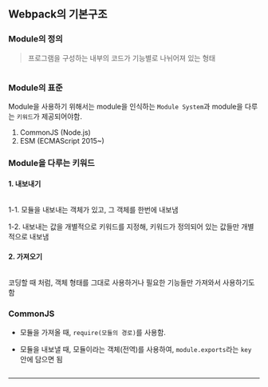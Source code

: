 ## Webpack의 기본구조

### Module의 정의

> 프로그램을 구성하는 내부의 코드가 기능별로 나뉘어져 있는 형태

<img scr="./img/module.png" width="400">

### Module의 표준

Module을 사용하기 위해서는 module을 인식하는 `Module System`과 module을 다루는 `키워드`가 제공되어야함.

1. CommonJS (Node.js)
2. ESM (ECMAScript 2015~)

### Module을 다루는 키워드

#### 1. 내보내기

<img scr="./img/module1.png" width="400">

1-1. 모듈을 내보내는 객체가 있고, 그 객체를 한번에 내보냄

1-2. 내보내는 값을 개별적으로 키워드를 지정해, 키워드가 정의되어 있는 값들만 개별적으로 내보냄

#### 2. 가져오기

<img scr="./img/module2.png" width="400">

코딩할 때 처럼, 객체 형태를 그대로 사용하거나 필요한 기능들만 가져와서 사용하기도 함

### CommonJS

- 모듈을 가져올 때, `require(모듈의 경로)`를 사용함.

- 모듈을 내보낼 때, 모듈이라는 객체(전역)를 사용하여, `module.exports`라는 `key` 안에 담으면 됨

<img scr="./img/commonjs.png" width="400">

---
